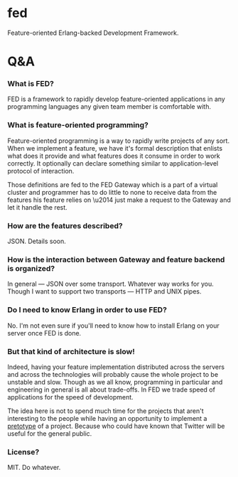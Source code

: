 fed
===

Feature-oriented Erlang-backed Development Framework.

Q&A
===


### What is FED?

FED is a framework to rapidly develop feature-oriented applications in any programming languages any given team member is comfortable with.

### What is feature-oriented programming?

Feature-oriented programming is a way to rapidly write projects of any sort. When we implement a feature, we have it's formal description that enlists what does it provide and what features does it consume in order to work correctly.
It optionally can declare something similar to application-level protocol of interaction.

Those definitions are fed to the FED Gateway which is a part of a virtual cluster and programmer has to do little to none to receive data from the features his feature relies on \u2014 just make a request to the Gateway and let it handle the rest.

### How are the features described?

JSON. Details soon.

### How is the interaction between Gateway and feature backend is organized?

In general — JSON over some transport. Whatever way works for you. Though I want to support two transports — HTTP and UNIX pipes.

### Do I need to know Erlang in order to use FED?

No. I'm not even sure if you'll need to know how to install Erlang on your server once FED is done.

### But that kind of architecture is slow!

Indeed, having your feature implementation distributed across the servers and across the technologies will probably cause the whole project to be unstable and slow. Though as we all know, programming in particular and engineering in general is all about trade-offs. In FED we trade speed of applications for the speed of development.

The idea here is not to spend much time for the projects that aren't interesting to the people while having an opportunity to implement a [pretotype](http://www.youtube.com/watch?v=X1jWe5rOu3g) of a project. Because who could have known that Twitter will be useful for the general public.

### License?

MIT. Do whatever.
